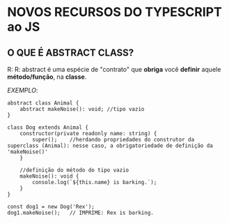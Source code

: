 
# NOVOS RECURSOS DO TYPESCRIPT ao JS

## O QUE É ABSTRACT CLASS?
R: R: abstract é uma espécie de "contrato" que **obriga** você **definir** aquele **método/função**, na **classe**.

_EXEMPLO_:

```
abstract class Animal {
    abstract makeNoise(): void; //tipo vazio
}

class Dog extends Animal {
    constructor(private readonly name: string) {
        super();    //herdando propriedades do construtor da superclass (Animal): nesse caso, a obrigatoriedade de definição da 'makeNoise()'
    }

    //definição do método do tipo vazio
    makeNoise(): void {
        console.log(`${this.name} is barking.`);
    }
}

const dog1 = new Dog('Rex');
dog1.makeNoise();   // IMPRIME: Rex is barking.

```